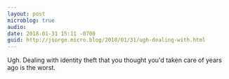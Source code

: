 ```yaml
---
layout: post
microblog: true
audio: 
date: 2018-01-31 15:11 -0700
guid: http://jsorge.micro.blog/2018/01/31/ugh-dealing-with.html
---
```

Ugh. Dealing with identity theft that you thought you'd taken care of years ago is the worst.
